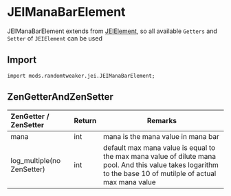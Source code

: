 # JEIManaBarElement

JEIManaBarElement extends from [JEIElement](JEIElement.md), so all available `Getters` and `Setter`
of `JEIElement` can be used

## Import

```zenscript
import mods.randomtweaker.jei.JEIManaBarElement;
```

## ZenGetterAndZenSetter

| ZenGetter / ZenSetter  | Return | Remarks |
| :-------- | :----- | ------------------------------ |
| mana      | int    | mana is the mana value in mana bar |
| log_multiple(no ZenSetter) | int | default max mana value is equal to the max mana value of dilute mana pool. And this value takes logarithm to the base 10 of mutilple of actual max mana value |
